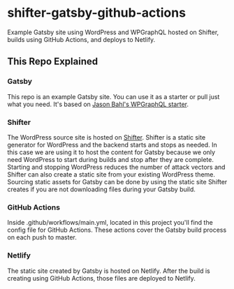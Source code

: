 # shifter-gatsby-github-actions

Example Gatsby site using WordPress and WPGraphQL hosted on Shifter, builds using GitHub Actions, and deploys to Netlify.

## This Repo Explained

### Gatsby

This repo is an example Gatsby site. You can use it as a starter or pull just what you need. It's based on [Jason Bahl's WPGraphQL starter](https://github.com/wp-graphql/gatsby-wpgraphql-blog-example).

### Shifter

The WordPress source site is hosted on [Shifter](https://www.getshifter.io). Shifter is a static site generator for WordPress and the backend starts and stops as needed. In this case we are using it to host the content for Gatsby because we only need WordPress to start during builds and stop after they are complete. Starting and stopping WordPress reduces the number of attack vectors and Shifter can also create a static site from your existing WordPress theme. Sourcing static assets for Gatsby can be done by using the static site Shifter creates if you are not downloading files during your Gatsby build.

### GitHub Actions

Inside .github/workflows/main.yml, located in this project you'll find the config file for GitHub Actions. These actions cover the Gatsby build process on each push to master.

### Netlify

The static site created by Gatsby is hosted on Netlify. After the build is creating using GitHub Actions, those files are deployed to Netlify.

